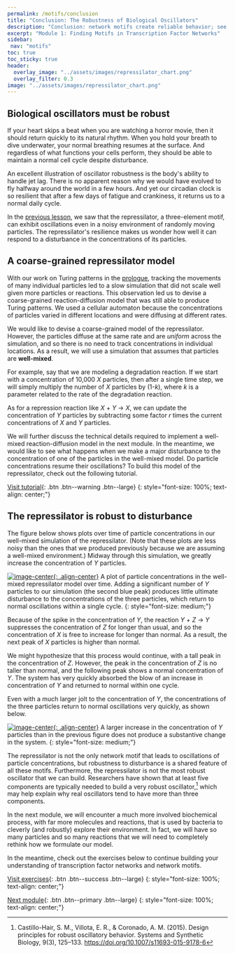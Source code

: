 ```yaml
---
permalink: /motifs/conclusion
title: "Conclusion: The Robustness of Biological Oscillators"
description: "Conclusion: network motifs create reliable behavior; see how feedback speed, buffering, and modularity emerge across biology."
excerpt: "Module 1: Finding Motifs in Transcription Factor Networks"
sidebar:
 nav: "motifs"
toc: true
toc_sticky: true
header:
  overlay_image: "../assets/images/repressilator_chart.png"
  overlay_filter: 0.3
image: "../assets/images/repressilator_chart.png"
---
```


## Biological oscillators must be robust

If your heart skips a beat when you are watching a horror movie, then it should return quickly to its natural rhythm. When you hold your breath to dive underwater, your normal breathing resumes at the surface. And regardless of what functions your cells perform, they should be able to maintain a normal cell cycle despite disturbance.

An excellent illustration of oscillator robustness is the body's ability to handle jet lag. There is no apparent reason why we would have evolved to fly halfway around the world in a few hours. And yet our circadian clock is so resilient that after a few days of fatigue and crankiness, it returns us to a normal daily cycle.

In the [previous lesson](oscillators), we saw that the repressilator, a three-element motif, can exhibit oscillations even in a noisy environment of randomly moving particles. The repressilator's resilience makes us wonder how well it can respond to a disturbance in the concentrations of its particles.

## A coarse-grained repressilator model

With our work on Turing patterns in the [prologue](../prologue/), tracking the movements of many individual particles led to a slow simulation that did not scale well given more particles or reactions. This observation led us to devise a coarse-grained reaction-diffusion model that was still able to produce Turing patterns. We used a cellular automaton because the concentrations of particles varied in different locations and were diffusing at different rates.

We would like to devise a coarse-grained model of the repressilator. However, the particles diffuse at the same rate and are *uniform* across the simulation, and so there is no need to track concentrations in individual locations. As a result, we will use a simulation that assumes that particles are **well-mixed**.

For example, say that we are modeling a degradation reaction. If we start with a concentration of 10,000 *X* particles, then after a single time step, we will simply multiply the number of *X* particles by (1-*k*), where *k* is a parameter related to the rate of the degradation reaction.

As for a repression reaction like *X* + *Y* → *X*, we can update the concentration of *Y* particles by subtracting some factor *r* times the current concentrations of *X* and *Y* particles.

We will further discuss the technical details required to implement a well-mixed reaction-diffusion model in the next module. In the meantime, we would like to see what happens when we make a major disturbance to the concentration of one of the particles in the well-mixed model. Do particle concentrations resume their oscillations? To build this model of the repressilator, check out the following tutorial.

[Visit tutorial](tutorial_perturb){: .btn .btn--warning .btn--large}
{: style="font-size: 100%; text-align: center;"}

## The repressilator is robust to disturbance

The figure below shows plots over time of particle concentrations in our well-mixed simulation of the repressilator. (Note that these plots are less noisy than the ones that we produced previously because we are assuming a well-mixed environment.)  Midway through this simulation, we greatly increase the concentration of *Y* particles.

[![image-center](../assets/images/600px/nf_sim_interrupted_chart.png){: .align-center}](../assets/images/nf_sim_interrupted_chart.png)
A plot of particle concentrations in the well-mixed repressilator model over time. Adding a significant number of *Y* particles to our simulation (the second blue peak) produces little ultimate disturbance to the concentrations of the three particles, which return to normal oscillations within a single cycle.
{: style="font-size: medium;"}

Because of the spike in the concentration of *Y*, the reaction *Y* + *Z* → *Y* suppresses the concentration of *Z* for longer than usual, and so the concentration of *X* is free to increase for longer than normal. As a result, the next peak of *X* particles is higher than normal.

We might hypothesize that this process would continue, with a tall peak in the concentration of *Z*. However, the peak in the concentration of *Z* is no taller than normal, and the following peak shows a normal concentration of *Y*. The system has very quickly absorbed the blow of an increase in concentration of *Y* and returned to normal within one cycle.

Even with a much larger jolt to the concentration of *Y*, the concentrations of the three particles return to normal oscillations very quickly, as shown below.

[![image-center](../assets/images/600px/nf_sim_interrupted_chart_spike.png){: .align-center}](../assets/images/nf_sim_interrupted_chart_spike.png)
A larger increase in the concentration of *Y* particles than in the previous figure does not produce a substantive change in the system.
{: style="font-size: medium;"}

The repressilator is not the only network motif that leads to oscillations of particle concentrations, but robustness to disturbance is a shared feature of all these motifs. Furthermore, the repressilator is not the most robust oscillator that we can build. Researchers have shown that at least five components are typically needed to build a very robust oscillator,[^repress] which may help explain why real oscillators tend to have more than three components.

In the next module, we will encounter a much more involved biochemical process, with far more molecules and reactions, that is used by bacteria to cleverly (and robustly) explore their environment. In fact, we will have so many particles and so many reactions that we will need to completely rethink how we formulate our model.

In the meantime, check out the exercises below to continue building your understanding of transcription factor networks and network motifs.

[Visit exercises](exercises){: .btn .btn--success .btn--large}
{: style="font-size: 100%; text-align: center;"}

[Next module](../chemotaxis/home){: .btn .btn--primary .btn--large}
{: style="font-size: 100%; text-align: center;"}

[^ffl]: Image adapted from Mangan, S., & Alon, U. (2003). Structure and function of the feed-forward loop network motif. Proceedings of the National Academy of Sciences of the United States of America, 100(21), 11980–11985. https://doi.org/10.1073/pnas.2133841100

[^oscillator]: Elowitz, M. B. & Leibler, S. A Synthetic Oscillatory Network of Transcriptional Regulators. Nature 403, 335-338 (2000).

[^repress]: Castillo-Hair, S. M., Villota, E. R., & Coronado, A. M. (2015). Design principles for robust oscillatory behavior. Systems and Synthetic Biology, 9(3), 125–133. https://doi.org/10.1007/s11693-015-9178-6
